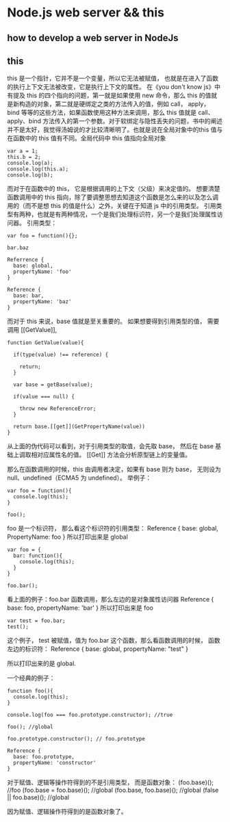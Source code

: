 # Node.js web server && this

## how to develop a web server in NodeJs

## this
this 是一个指针，它并不是一个变量，所以它无法被赋值， 也就是在进入了函数的执行上下文无法被改变，它是执行上下文的属性。
在《you don't know js》中有提及 this 的四个指向的问题，第一就是如果使用 new 命令，那么 this 的值就是新构造的对象，第二就是硬绑定之类的方法传入的值，例如 call， apply， bind 等等的这些方法，如果函数使用这种方法来调用，那么 this 值就是 call、apply、bind 方法传入的第一个参数。对于软绑定与隐性丢失的问题，书中的阐述并不是太好，我觉得汤姆说的才比较清晰明了。也就是说在全局对象中的this 值与在函数中的 this 值有不同。全局代码中 this 值指向全局对象
```
var a = 1;
this.b = 2;
console.log(a);
console.log(this.a);
console.log(b);
```
而对于在函数中的 this， 它是根据调用的上下文（父级）来决定值的。
想要清楚函数调用中的 this 指向，除了要调整思想去知道这个函数是怎么来的以及怎么调用的（而不是想 this 的值是什么）之外，关键在于知道 js 中的引用类型。
引用类型有两种，也就是有两种情况，一个是我们处理标识符，另一个是我们处理属性访问器。
引用类型：
```
var foo = function(){};

bar.baz

Referrence {
  base: global,
  propertyName: 'foo'
}

Reference {
  base: bar,
  propertyName: 'baz'
}
```
而对于 this 来说，base 值就是至关重要的。
如果想要得到引用类型的值， 需要调用 [[GetValue]],
```
function GetValue(value){
  
  if(type(value) !== reference) {

    return;
  }

  var base = getBase(value);

  if(value === null) {

    throw new ReferenceError;
  }

  return base.[[get]](GetPropertyName(value))
}
```
从上面的伪代码可以看到，对于引用类型的取值，会先取 base， 然后在 base 基础上调取相对应属性名的值。
[[Get]] 方法会分析原型链上的变量值。

那么在函数调用的时候，this 由调用者决定，如果有 base 则为 base， 无则设为 null、undefined（ECMA5 为 undefined）。
举例子：
```
var foo = function(){
  console.log(this);
}

foo();

```
foo 是一个标识符， 那么看这个标识符的引用类型：
Reference {
  base: global,
  PropertyName: foo
}
所以打印出来是 global


```
var foo = {
  bar: function(){
    console.log(this);
  }
}

foo.bar();
```
看上面的例子：foo.bar 函数调用，那么左边的是对象属性访问器
Reference {
  base: foo,
  propertyName: 'bar'
}
所以打印出来是 foo


```
var test = foo.bar;
test();
```
这个例子， test 被赋值，值为 foo.bar 这个函数，那么看函数调用的时候， 函数左边的标识符：
Reference {
  base: global,
  propertyName: "test"
}

所以打印出来的是 global.

一个经典的例子：
```
function foo(){
  console.log(this);
}

console.log(foo === foo.prototype.constructor); //true

foo(); //global

foo.prototype.constructor(); // foo.prototype

Reference {
  base: foo.prototype,
  propertyName: 'constructor'
}
```
对于赋值、逻辑等操作符得到的不是引用类型， 而是函数对象：
(foo.base)(); //foo
(foo.base = foo.base)(); //global
(foo.base, foo.base)(); //global
(false || foo.base)(); //global

因为赋值、逻辑操作符得到的是函数对象了。